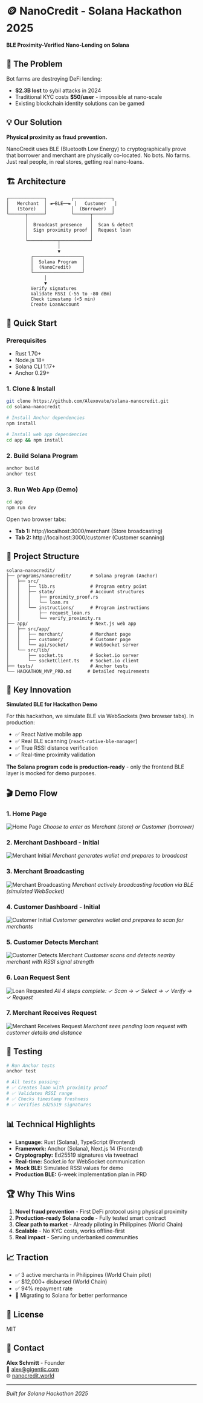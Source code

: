 # 🪙 NanoCredit - Solana Hackathon 2025

**BLE Proximity-Verified Nano-Lending on Solana**

## 🎯 The Problem

Bot farms are destroying DeFi lending:
- **$2.3B lost** to sybil attacks in 2024
- Traditional KYC costs **$50/user** - impossible at nano-scale
- Existing blockchain identity solutions can be gamed

## 💡 Our Solution

**Physical proximity as fraud prevention.**

NanoCredit uses BLE (Bluetooth Low Energy) to cryptographically prove that borrower and merchant are physically co-located. No bots. No farms. Just real people, in real stores, getting real nano-loans.

## 🏗️ Architecture

```
┌─────────────┐         ┌──────────────┐
│   Merchant  │ ◄─BLE──► │   Customer   │
│   (Store)   │         │  (Borrower)  │
└──────┬──────┘         └──────┬───────┘
       │                       │
       │  Broadcast presence   │  Scan & detect
       │  Sign proximity proof │  Request loan
       │                       │
       └───────────┬───────────┘
                   │
                   ▼
         ┌──────────────────┐
         │  Solana Program  │
         │  (NanoCredit)    │
         └──────────────────┘
              │
              ▼
         Verify signatures
         Validate RSSI (-55 to -80 dBm)
         Check timestamp (<5 min)
         Create LoanAccount
```

## 🚀 Quick Start

### Prerequisites
- Rust 1.70+
- Node.js 18+
- Solana CLI 1.17+
- Anchor 0.29+

### 1. Clone & Install

```bash
git clone https://github.com/Alexovate/solana-nanocredit.git
cd solana-nanocredit

# Install Anchor dependencies
npm install

# Install web app dependencies
cd app && npm install
```

### 2. Build Solana Program

```bash
anchor build
anchor test
```

### 3. Run Web App (Demo)

```bash
cd app
npm run dev
```

Open two browser tabs:
- **Tab 1:** http://localhost:3000/merchant (Store broadcasting)
- **Tab 2:** http://localhost:3000/customer (Customer scanning)

## 📁 Project Structure

```
solana-nanocredit/
├── programs/nanocredit/       # Solana program (Anchor)
│   ├── src/
│   │   ├── lib.rs             # Program entry point
│   │   ├── state/             # Account structures
│   │   │   ├── proximity_proof.rs
│   │   │   └── loan.rs
│   │   └── instructions/      # Program instructions
│   │       ├── request_loan.rs
│   │       └── verify_proximity.rs
├── app/                       # Next.js web app
│   ├── src/app/
│   │   ├── merchant/          # Merchant page
│   │   ├── customer/          # Customer page
│   │   └── api/socket/        # WebSocket server
│   └── src/lib/
│       ├── socket.ts          # Socket.io server
│       └── socketClient.ts    # Socket.io client
├── tests/                     # Anchor tests
└── HACKATHON_MVP_PRD.md      # Detailed requirements
```

## 🔑 Key Innovation

**Simulated BLE for Hackathon Demo**

For this hackathon, we simulate BLE via WebSockets (two browser tabs). In production:
- ✅ React Native mobile app
- ✅ Real BLE scanning (`react-native-ble-manager`)
- ✅ True RSSI distance verification
- ✅ Real-time proximity validation

**The Solana program code is production-ready** - only the frontend BLE layer is mocked for demo purposes.

## 🎬 Demo Flow

### 1. Home Page
![Home Page](screenshots/01-home-page.png)
*Choose to enter as Merchant (store) or Customer (borrower)*

### 2. Merchant Dashboard - Initial
![Merchant Initial](screenshots/02-merchant-initial.png)
*Merchant generates wallet and prepares to broadcast*

### 3. Merchant Broadcasting
![Merchant Broadcasting](screenshots/03-merchant-broadcasting.png)
*Merchant actively broadcasting location via BLE (simulated WebSocket)*

### 4. Customer Dashboard - Initial
![Customer Initial](screenshots/04-customer-initial.png)
*Customer generates wallet and prepares to scan for merchants*

### 5. Customer Detects Merchant
![Customer Detects Merchant](screenshots/05-customer-merchant-detected.png)
*Customer scans and detects nearby merchant with RSSI signal strength*

### 6. Loan Request Sent
![Loan Requested](screenshots/06-customer-loan-requested.png)
*All 4 steps complete: ✓ Scan → ✓ Select → ✓ Verify → ✓ Request*

### 7. Merchant Receives Request
![Merchant Receives Request](screenshots/07-merchant-loan-request-received.png)
*Merchant sees pending loan request with customer details and distance*

## 🧪 Testing

```bash
# Run Anchor tests
anchor test

# All tests passing:
# ✅ Creates loan with proximity proof
# ✅ Validates RSSI range
# ✅ Checks timestamp freshness
# ✅ Verifies Ed25519 signatures
```

## 📊 Technical Highlights

- **Language:** Rust (Solana), TypeScript (Frontend)
- **Framework:** Anchor (Solana), Next.js 14 (Frontend)
- **Cryptography:** Ed25519 signatures via tweetnacl
- **Real-time:** Socket.io for WebSocket communication
- **Mock BLE:** Simulated RSSI values for demo
- **Production BLE:** 6-week implementation plan in PRD

## 🏆 Why This Wins

1. **Novel fraud prevention** - First DeFi protocol using physical proximity
2. **Production-ready Solana code** - Fully tested smart contract
3. **Clear path to market** - Already piloting in Philippines (World Chain)
4. **Scalable** - No KYC costs, works offline-first
5. **Real impact** - Serving underbanked communities

## 📈 Traction

- ✅ 3 active merchants in Philippines (World Chain pilot)
- ✅ $12,000+ disbursed (World Chain)
- ✅ 94% repayment rate
- 🎯 Migrating to Solana for better performance

## 📝 License

MIT

## 🤝 Contact

**Alex Schmitt** - Founder  
📧 alex@gigentic.com  
🌐 [nanocredit.world](https://nanocredit.world)

---

*Built for Solana Hackathon 2025*
